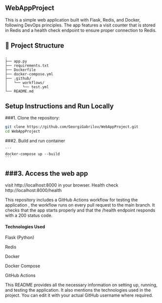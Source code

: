## WebAppProject

This is a simple web application built with Flask, Redis, and Docker, following DevOps principles. The app features a visit counter that is stored in Redis and a health check endpoint to ensure proper connection to Redis.

## 📁 Project Structure

```
.
├── app.py
├── requirements.txt
├── Dockerfile
├── docker-compose.yml
├── .github/
│   └── workflows/
│       └── test.yml
└── README.md

```


## Setup Instructions and Run Locally

###1. Clone the repository:

   ```bash
   git clone https://github.com/GeorgiGabrilov/WebAppProject.git
   cd WebAppProject
   ```
   
###2. Build and run container

    ```
    docker-compose up --build
    ```

###3. Access the web app 
   ---
   visit http://localhost:8000 in your browser.
   Health check http://localhost:8000/health

   This repository includes a GitHub Actions workflow for testing the application , the workflow runs on every pull request to the main branch. It checks that the app starts properly and that the /health endpoint responds with a 200 status code.

#### Technologies Used
Flask (Python)

Redis

Docker

Docker Compose

GitHub Actions  


This README provides all the necessary information on setting up, running, and testing the application. It also mentions the technologies used in the project. You can edit it with your actual GitHub username where required.


